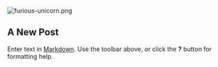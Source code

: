 ![furious-unicorn.png]({{site.baseurl}}/tests/furious-unicorn.png)
## A New Post

Enter text in [Markdown](http://daringfireball.net/projects/markdown/). Use the toolbar above, or click the **?** button for formatting help.
